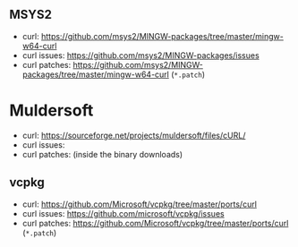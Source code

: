 ## MSYS2

- curl: https://github.com/msys2/MINGW-packages/tree/master/mingw-w64-curl
- curl issues: https://github.com/msys2/MINGW-packages/issues
- curl patches: https://github.com/msys2/MINGW-packages/tree/master/mingw-w64-curl (`*.patch`)

# Muldersoft

- curl: https://sourceforge.net/projects/muldersoft/files/cURL/
- curl issues: 
- curl patches: (inside the binary downloads)

## vcpkg

- curl: https://github.com/Microsoft/vcpkg/tree/master/ports/curl
- curl issues: https://github.com/microsoft/vcpkg/issues
- curl patches: https://github.com/Microsoft/vcpkg/tree/master/ports/curl (`*.patch`)
